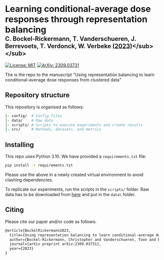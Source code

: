 # Learning conditional-average dose responses through representation balancing </br><sub><sub>C. Bockel-Rickermann, T. Vanderschueren, J. Berrevoets, T. Verdonck, W. Verbeke [(2023)]([https://arxiv.org/pdf/2309.03731](https://arxiv.org/pdf/2309.03731))</sub></sub>

[![License: MIT](https://img.shields.io/badge/License-MIT-blue.svg)](https://opensource.org/licenses/MIT) [![ArXiv: 2309.03731](https://img.shields.io/badge/Paper-Arxiv-red)](https://arxiv.org/pdf/2309.03731)

The is the repo to the manuscript "Using representation balancing to learn conditional-average dose responses from clustered data"

## Repository structure
This repository is organised as follows:
```bash
|- config/  # Config files
|- data/    # Raw data
|- scripts/ # Scripts to execute experiments and create results
|- src/     # Methods, datasets, and metrics
```

## Installing
This repo uses Python 3.10. We have provided a `requirements.txt` file:
```bash
pip install -r requirements.txt
```
Please use the above in a newly created virtual environment to avoid clashing dependencies.

To replicate our experiments, run the scripts in the `scripts/` folder.
Raw data has to be downloaded from [here]([https://www.dropbox.com/scl/fo/9vwoxongw1b2727mkyg6u/AEhZlwyKQeZ572UHymQK82w?rlkey=38bz6fchgsji86ks7a91810gv&st=erqpa4f0&dl=0]) and put in the `data\` folder.

## Citing
Please cite our paper and/or code as follows:

```tex
@article{BockelRickermann2023,
  title={Using representation balancing to learn conditional-average dose responses from clustered data},
  author={Bockel-Rickermann, Christopher and Vanderschueren, Toon and Berrevoets, Jeroen and Verdonck, Tim and Verbeke, Wouter},
  journal={arXiv preprint arXiv:2309.03731},
  year={2023}
}
```